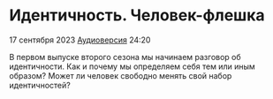 # Идентичность. Человек-флешка

17 сентября 2023 [Аудиоверсия](https://paradoks-pinkera-pilotnyy-vypusk.simplecast.com/episodes/your-flash-memory-card-with-identity) 24:20

В первом выпуске второго сезона мы начинаем разговор об идентичности.
Как и почему мы определяем себя тем или иным образом?
Может ли человек свободно менять свой набор идентичностей? 
